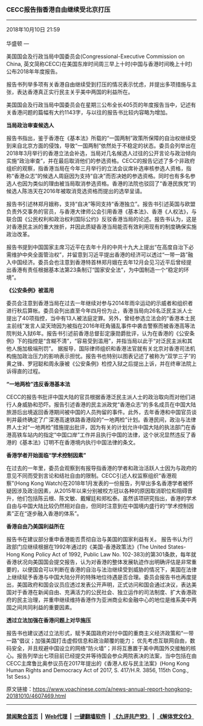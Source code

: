 ### CECC报告指香港自由继续受北京打压
------------------------

<div class="published">
 <span class="date" title="中国时间">
  <time datetime="2018-10-10T21:59:58+08:00">
   2018年10月10日 21:59
  </time>
 </span>
</div>
<br/>
<div class="wsw">
 <span class="dateline">
  华盛顿 —
 </span>
 <p>
  美国国会及行政当局中国委员会(Congressional-Executive Commission on China, 英文简称CECC)在美国东岸时间周三早上十时(中国与香港时间晚上十时)公布2018年年度报告。
 </p>
 <p>
  报告书列举多项有关香港自由继续受到打压的情况表示忧虑，并提出多项措施与主张，表达香港真正实行民主关乎美中两国的利益所在。
 </p>
 <p>
  美国国会及行政当局中国委员会在星期三公布全长405页的年度报告当中，记述有关香港问题的篇幅有大约1143字，与以往的报告书比较内容略为增加。
 </p>
 <p>
  <strong>
   当局政治审查候选人
  </strong>
 </p>
 <p>
  报告书指出，鉴于香港在《基本法》所载的“一国两制”政策所保障的自治权继续受到来自北京方面的侵蚀，导致“一国两制”依然处于不稳定的状态。委员会列举出在2018年3月举行的香港立法会补选，当局对几名候选人过往的公开言论与政治倾向实施“政治审查”，并在最后取消他们的参选资格。CECC的报告记述了多个非政府组织的观察，指香港当局在今年三月举行的立法会议席补选审核参选人资格，指称“香港众志”的候选人周庭因为支持“自决”而否决她的参选资格。同时也有多名参选人也因为类似的理由被当局取消参选资格。香港的法院也驳回了“香港民族党”的候选人陈浩天在2016年被取消竞选资格而提出的选举呈请。
 </p>
 <p>
  报告书引述林郑月娥称，支持“自决”等同支持“香港独立”。报告书引述英国与欧盟负责外交事务的官员，与香港大律师公会引用香港《基本法》、香港《人权法》，与联合国《公民权利和政治权利国际公约》反驳香港当局的论述。报告书认为，这是对香港民主派的重大挫折，并因此质疑香港当局能否有效利用现有的制度确保实施政治改革。
 </p>
 <p>
  报告书提到中国国家主席习近平在去年十月的中共十九大上提出“在高度自治下必需维护中央全面管治权”，并留意到习近平提出香港的经济可以透过“一带一路”融入中国经济。委员会也注意到香港特首林郑月娥在去年12月会见习近平后曾经提出香港有责任根据基本法第23条制订“国家安全法”，为中国制造一个“稳定的环境”。
 </p>
 <p>
  <strong>
   《公安条例》被滥用
  </strong>
 </p>
 <p>
  委员会注意到香港当局在过去一年继续对参与2014年雨伞运动的示威者和组织者进行秋后算帐。委员会列出直至今年四月份为止，香港当局向26名泛民主派人士提出了40项指控，当中有13人被法庭定罪。另外，曾经参选立法会的“香港本土民主前线”发言人梁天琦因为被指在2016年旺角骚乱事件中袭击警察而被香港高等法院判处入狱6年。报告书引述前香港总督彭定康勋爵批评，认为在香港的《公安条例》下的指控是“含糊不清”，“容易受到滥用”，并指当局以此于“对泛民主派和其他人施加极端刑罚”。 据报导，国际律师组织和香港法官就有关北京对香港司法机构施加政治压力的影响表示担忧。报告书也特别以图表记述了被称为“双学三子”的黄之锋、罗冠聪和周永康被《公安条例》检控入狱之后提出上诉，并在终审法院上诉得直的过程。
 </p>
 <p>
  <strong>
   “一地两检”违反香港基本法
  </strong>
 </p>
 <p>
  CECC的报告书批评中国大陆的官员根据香港泛民主派人士的政治取向而对他们进行人身威胁和恐吓。报告引述香港的民主派政党“香港众志”的多名成员在中国大陆旅游后出境返回香港期间被中国的人员拘留的事件。此外，去年香港和中国官员谈判并最终确定了广深港高速铁路香港段的“一地两检”计划。香港民间，政治与法律界人士对“一地两检”措施提出批评，因为有关的计划允许中国大陆的执法部门在香港高铁车站内的指定“中国口岸”工作并且执行中国的法律，这个状况显然违反了香港的《基本法》订明不在香港境内执行中国法律的条文。
 </p>
 <p>
  <strong>
   香港学者开始面临“学术控制因素”
  </strong>
 </p>
 <p>
  在过去的一年里，委员会观察到有报导指香港的学者和政治活跃人士因为与政府的意见不同而受到言论和结社自由的限制。CECC引述人权监察组织“香港观察”(Hong Kong Watch)在2018年1月发表的一份报告，列举出多名香港学者被怀疑因涉及政治因素，从2015年以来分别被校方冠以各种的原因取消职位和阻碍晋升，他们包括陈云根、陈文敏、戴耀廷和郑松泰。虽然该项研究指出，香港的学术自由与中国大陆比较仍然相对自由，但同时注意到在中国境内盛行的“学术控制因素”正在“逐步融入香港的体系”。
 </p>
 <p>
  <strong>
   香港自由乃美国利益所在
  </strong>
 </p>
 <p>
  报告书在建议部分重申香港能否贯彻自治与美国的国家利益有关。 报告书认为行政部门应继续根据在1992年通过的《美国-香港政策法》(The United States-Hong Kong Policy Act of 1992, Public Law No. 102-383)的第301条款，每年就香港状况向美国国会提交报告，认为对香港的整体发展轨迹作出明确评估是非常重要的，以便国会可以判断在香港的自治与法治继续受到威胁的情况下，美国在法律上继续赋予香港与中国大陆分开的特殊地位待遇是否合理。委员会报告书也再度提出，美国政府和国会议员应透过发表公开声明，正式访问和国会通过决议，表达美国对于香港在新闻自由、充满活力的公民社会、独立运作的司法制度、扩大香港政府的民主治理，并重申继续维持香港作为亚洲商业和金融中心的地位是维系美中两国之间共同利益的重要因素。
 </p>
 <p>
  <strong>
   透过立法加强在香港问题上对华施压
  </strong>
 </p>
 <p>
  报告书也建议透过立法形式，赋予美国政府对付中国的重商主义经济政策和“一带一路”倡议；加强美国打击虚假信息和政治颠覆的能力； 优先考虑互联网自由，数码安全，并且规避中国设立的网络“防火墙”；并将互惠置于美中两国外交接触的核心。报告列举出七项目前已经提交并等待国会参众两院表决的法案，当中包括在由CECC主席鲁比奥参议员在2017年提出的《香港人权与民主法案》(Hong Kong Human Rights and Democracy Act of 2017, S. 417/H.R. 3856, 115th Cong., 1st Sess.)
 </p>
</div>

原文链接：https://www.voachinese.com/a/news-annual-report-hongkong-20181010/4607469.html


------------------------
#### [禁闻聚合首页](https://github.com/gfw-breaker/banned-news/blob/master/README.md) &nbsp;|&nbsp; [Web代理](https://github.com/gfw-breaker/open-proxy/blob/master/README.md) &nbsp;|&nbsp;  [一键翻墙软件](https://github.com/gfw-breaker/nogfw/blob/master/README.md) &nbsp;|&nbsp; [《九评共产党》](https://github.com/gfw-breaker/9ping.md/blob/master/README.md#九评之一评共产党是什么) &nbsp;|&nbsp; [《解体党文化》](https://github.com/gfw-breaker/jtdwh.md/blob/master/README.md#绪论)